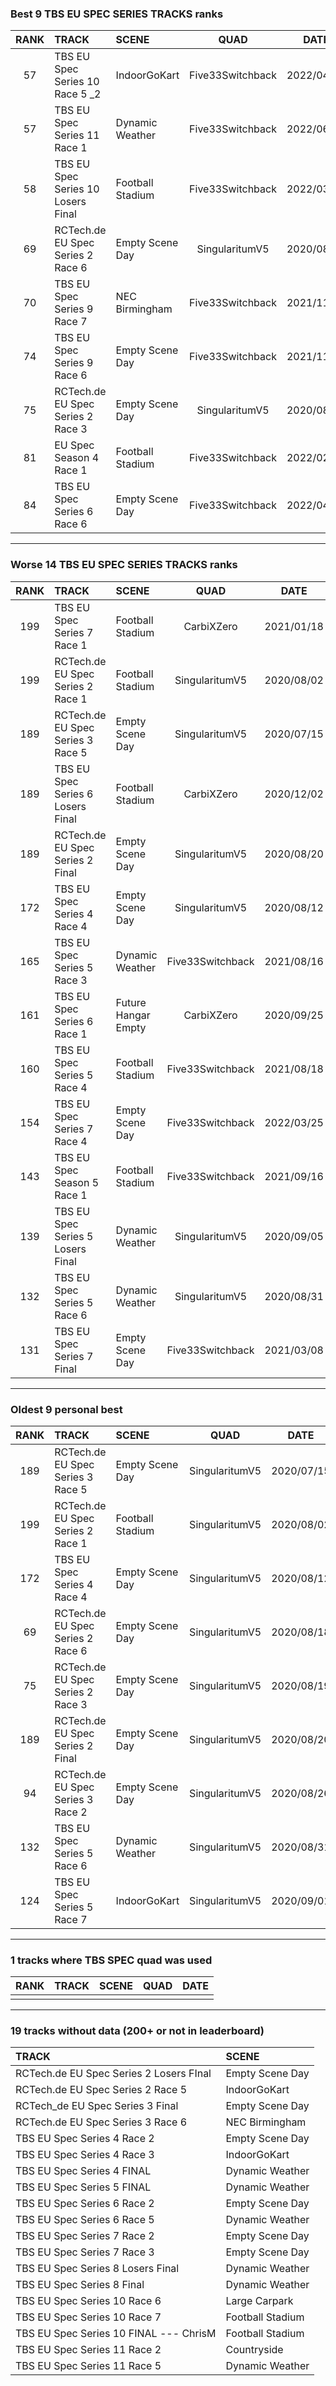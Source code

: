 ### Best 9 TBS EU SPEC SERIES TRACKS ranks
|RANK|TRACK|SCENE|QUAD|DATE|
|:---:|:---|:---|:---:|:---:|
|57|TBS EU Spec Series 10 Race 5 _2|IndoorGoKart|Five33Switchback|2022/04/02|
|57|TBS EU Spec Series 11 Race 1|Dynamic Weather|Five33Switchback|2022/06/08|
|58|TBS EU Spec Series 10 Losers Final|Football Stadium|Five33Switchback|2022/03/03|
|69|RCTech.de EU Spec Series 2 Race 6|Empty Scene Day|SingularitumV5|2020/08/18|
|70|TBS EU Spec Series 9 Race 7|NEC Birmingham|Five33Switchback|2021/11/14|
|74|TBS EU Spec Series 9 Race 6|Empty Scene Day|Five33Switchback|2021/11/04|
|75|RCTech.de EU Spec Series 2 Race 3|Empty Scene Day|SingularitumV5|2020/08/19|
|81|EU Spec Season 4 Race 1|Football Stadium|Five33Switchback|2022/02/13|
|84|TBS EU Spec Series 6 Race 6|Empty Scene Day|Five33Switchback|2022/04/03|
---
### Worse 14 TBS EU SPEC SERIES TRACKS ranks
|RANK|TRACK|SCENE|QUAD|DATE|
|:---:|:---|:---|:---:|:---:|
|199|TBS EU Spec Series 7 Race 1|Football Stadium|CarbiXZero|2021/01/18|
|199|RCTech.de EU Spec Series 2 Race 1|Football Stadium|SingularitumV5|2020/08/02|
|189|RCTech.de EU Spec Series 3 Race 5|Empty Scene Day|SingularitumV5|2020/07/15|
|189|TBS EU Spec Series 6 Losers Final|Football Stadium|CarbiXZero|2020/12/02|
|189|RCTech.de EU Spec Series 2 Final|Empty Scene Day|SingularitumV5|2020/08/20|
|172|TBS EU Spec Series 4 Race 4|Empty Scene Day|SingularitumV5|2020/08/12|
|165|TBS EU Spec Series 5 Race 3|Dynamic Weather|Five33Switchback|2021/08/16|
|161|TBS EU Spec Series 6 Race 1|Future Hangar Empty|CarbiXZero|2020/09/25|
|160|TBS EU Spec Series 5 Race 4|Football Stadium|Five33Switchback|2021/08/18|
|154|TBS EU Spec Series 7 Race 4|Empty Scene Day|Five33Switchback|2022/03/25|
|143|TBS EU Spec Season 5 Race 1|Football Stadium|Five33Switchback|2021/09/16|
|139|TBS EU Spec Series 5 Losers Final|Dynamic Weather|SingularitumV5|2020/09/05|
|132|TBS EU Spec Series 5 Race 6|Dynamic Weather|SingularitumV5|2020/08/31|
|131|TBS EU Spec Series 7 Final|Empty Scene Day|Five33Switchback|2021/03/08|
---
### Oldest 9 personal best
|RANK|TRACK|SCENE|QUAD|DATE|
|:---:|:---|:---|:---:|:---:|
|189|RCTech.de EU Spec Series 3 Race 5|Empty Scene Day|SingularitumV5|2020/07/15|
|199|RCTech.de EU Spec Series 2 Race 1|Football Stadium|SingularitumV5|2020/08/02|
|172|TBS EU Spec Series 4 Race 4|Empty Scene Day|SingularitumV5|2020/08/12|
|69|RCTech.de EU Spec Series 2 Race 6|Empty Scene Day|SingularitumV5|2020/08/18|
|75|RCTech.de EU Spec Series 2 Race 3|Empty Scene Day|SingularitumV5|2020/08/19|
|189|RCTech.de EU Spec Series 2 Final|Empty Scene Day|SingularitumV5|2020/08/20|
|94|RCTech.de EU Spec Series 3 Race 2|Empty Scene Day|SingularitumV5|2020/08/26|
|132|TBS EU Spec Series 5 Race 6|Dynamic Weather|SingularitumV5|2020/08/31|
|124|TBS EU Spec Series 5 Race 7|IndoorGoKart|SingularitumV5|2020/09/01|
---
### 1 tracks where TBS SPEC quad was used
|RANK|TRACK|SCENE|QUAD|DATE|
|:---:|:---|:---|:---:|:---:|
||||||
---
### 19 tracks without data (200+ or not in leaderboard)
|TRACK|SCENE|
|:---|:---|
|RCTech.de EU Spec Series 2 Losers FInal|Empty Scene Day|
|RCTech.de EU Spec Series 2 Race 5|IndoorGoKart|
|RCTech_de EU Spec Series 3 Final|Empty Scene Day|
|RCTech.de EU Spec Series 3 Race 6|NEC Birmingham|
|TBS EU Spec Series 4 Race 2|Empty Scene Day|
|TBS EU Spec Series 4 Race 3|IndoorGoKart|
|TBS EU Spec Series 4 FINAL|Dynamic Weather|
|TBS EU Spec Series 5 FINAL|Dynamic Weather|
|TBS EU Spec Series 6 Race 2|Empty Scene Day|
|TBS EU Spec Series 6 Race 5|Dynamic Weather|
|TBS EU Spec Series 7 Race 2|Empty Scene Day|
|TBS EU Spec Series 7 Race 3|Empty Scene Day|
|TBS EU Spec Series 8 Losers Final|Dynamic Weather|
|TBS EU Spec Series 8 Final|Dynamic Weather|
|TBS EU Spec Series 10 Race 6|Large Carpark|
|TBS EU Spec Series 10 Race 7|Football Stadium|
|TBS EU Spec Series 10 FINAL --- ChrisM|Football Stadium|
|TBS EU Spec Series 11 Race 2|Countryside|
|TBS EU Spec Series 11 Race 5|Dynamic Weather|
